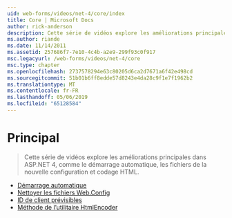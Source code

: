 ```yaml
---
uid: web-forms/videos/net-4/core/index
title: Core | Microsoft Docs
author: rick-anderson
description: Cette série de vidéos explore les améliorations principales dans ASP.NET 4, comme le démarrage automatique, les fichiers de la nouvelle configuration et codage HTML.
ms.author: riande
ms.date: 11/14/2011
ms.assetid: 257686f7-7e10-4c4b-a2e9-299f93c0f917
msc.legacyurl: /web-forms/videos/net-4/core
msc.type: chapter
ms.openlocfilehash: 2737578294e63c80205d6ca2d7671a6f42e498cd
ms.sourcegitcommit: 51b01b6ff8edde57d8243e4da28c9f1e7f1962b2
ms.translationtype: MT
ms.contentlocale: fr-FR
ms.lasthandoff: 05/06/2019
ms.locfileid: "65128584"
---
```

# <a name="core"></a>Principal

> Cette série de vidéos explore les améliorations principales dans ASP.NET 4, comme le démarrage automatique, les fichiers de la nouvelle configuration et codage HTML.

- [Démarrage automatique](aspnet-4-quick-hit-auto-start.md)
- [Nettoyer les fichiers Web.Config](aspnet-4-quick-hit-clean-webconfig-files.md)
- [ID de client prévisibles](aspnet-4-quick-hit-predictable-client-ids.md)
- [Méthode de l’utilitaire HtmlEncoder](aspnet-4-quick-hit-the-htmlencoder-utility-method.md)
